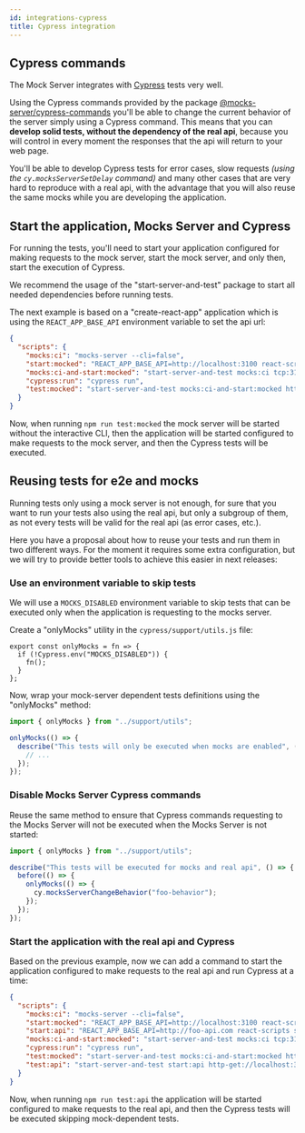 ```yaml
---
id: integrations-cypress
title: Cypress integration
---
```


## Cypress commands

The Mock Server integrates with [Cypress](https://www.cypress.io/) tests very well.

Using the Cypress commands provided by the package [@mocks-server/cypress-commands](http://npmjs.com/package/@mocks-server/cypress-commands) you'll be able to change the current behavior of the server simply using a Cypress command. This means that you can __develop solid tests, without the dependency of the real api__, because you will control in every moment the responses that the api will return to your web page.

You'll be able to develop Cypress tests for error cases, slow requests _(using the `cy.mocksServerSetDelay` command)_ and many other cases that are very hard to reproduce with a real api, with the advantage that you will also reuse the same mocks while you are developing the application.

## Start the application, Mocks Server and Cypress

For running the tests, you'll need to start your application configured for making requests to the mock server, start the mock server, and only then, start the execution of Cypress.

We recommend the usage of the "start-server-and-test" package to start all needed dependencies before running tests.

The next example is based on a "create-react-app" application which is using the `REACT_APP_BASE_API` environment variable to set the api url:

```json
{
  "scripts": {
    "mocks:ci": "mocks-server --cli=false",
    "start:mocked": "REACT_APP_BASE_API=http://localhost:3100 react-scripts start",
    "mocks:ci-and-start:mocked": "start-server-and-test mocks:ci tcp:3100 start:mocked",
    "cypress:run": "cypress run",
    "test:mocked": "start-server-and-test mocks:ci-and-start:mocked http-get://localhost:3000 cypress:run",
  }
}
```

Now, when running `npm run test:mocked` the mock server will be started without the interactive CLI, then the application will be started configured to make requests to the mock server, and then the Cypress tests will be executed.

## Reusing tests for e2e and mocks

Running tests only using a mock server is not enough, for sure that you want to run your tests also using the real api, but only a subgroup of them, as not every tests will be valid for the real api (as error cases, etc.).

Here you have a proposal about how to reuse your tests and run them in two different ways. For the moment it requires some extra configuration, but we will try to provide better tools to achieve this easier in next releases:

### Use an environment variable to skip tests

We will use a `MOCKS_DISABLED` environment variable to skip tests that can be executed only when the application is requesting to the mocks server.

Create a "onlyMocks" utility in the `cypress/support/utils.js` file:

```
export const onlyMocks = fn => {
  if (!Cypress.env("MOCKS_DISABLED")) {
    fn();
  }
};
```

Now, wrap your mock-server dependent tests definitions using the "onlyMocks" method:

```javascript
import { onlyMocks } from "../support/utils";

onlyMocks(() => {
  describe("This tests will only be executed when mocks are enabled", () => {
    // ...
  });
});
```

### Disable Mocks Server Cypress commands

Reuse the same method to ensure that Cypress commands requesting to the Mocks Server will not be executed when the Mocks Server is not started:

```javascript
import { onlyMocks } from "../support/utils";

describe("This tests will be executed for mocks and real api", () => {
  before(() => {
    onlyMocks(() => {
      cy.mocksServerChangeBehavior("foo-behavior");
    });
  });
});
```

### Start the application with the real api and Cypress

Based on the previous example, now we can add a command to start the application configured to make requests to the real api and run Cypress at a time:

```json
{
  "scripts": {
    "mocks:ci": "mocks-server --cli=false",
    "start:mocked": "REACT_APP_BASE_API=http://localhost:3100 react-scripts start",
    "start:api": "REACT_APP_BASE_API=http://foo-api.com react-scripts start",
    "mocks:ci-and-start:mocked": "start-server-and-test mocks:ci tcp:3100 start:mocked",
    "cypress:run": "cypress run",
    "test:mocked": "start-server-and-test mocks:ci-and-start:mocked http-get://localhost:3000 cypress:run",
    "test:api": "start-server-and-test start:api http-get://localhost:3000 CYPRESS_MOCKS_DISABLED=true cypress:run"
  }
}
```

Now, when running `npm run test:api` the application will be started configured to make requests to the real api, and then the Cypress tests will be executed skipping mock-dependent tests.

